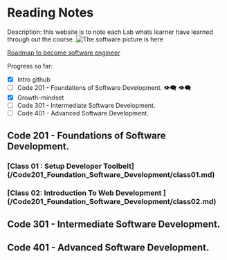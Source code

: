 # Reading Notes
Description: this website is to note each Lab whats learner have learned through out the course.
![The software picture is here](https://www.google.com/search?rlz=1C1VDKB_enVN1039VN1040&sxsrf=AB5stBjHnY8IvcfVS7UFNcjjOLcKbBtlQQ:1688459096179&q=software+engineer&tbm=isch&sa=X&ved=2ahUKEwjd1pSl0PT_AhWr-TgGHZg-DKYQ0pQJegQIDRAB&biw=1440&bih=809&dpr=1.5#imgrc=qHeS79kEmbJ7LM)

[Roadmap to become software engineer](https://roadmap.sh/full-stack)

Progress so far:
- [x] Intro github
- [ ] Code 201 - Foundations of Software Development. :eye_speech_bubble: :eye_speech_bubble:
- [x] Growth-mindset
- [ ] Code 301 - Intermediate Software Development.
- [ ] Code 401 - Advanced Software Development.

## Code 201 - Foundations of Software Development.
### [Class 01 :  Setup Developer Toolbelt] (/Code201_Foundation_Software_Development/class01.md)

### [Class 02:  Introduction To Web Development ] (/Code201_Foundation_Software_Development/class02.md)
 

    
      

        
## Code 301 - Intermediate Software Development.
## Code 401 - Advanced Software Development.

